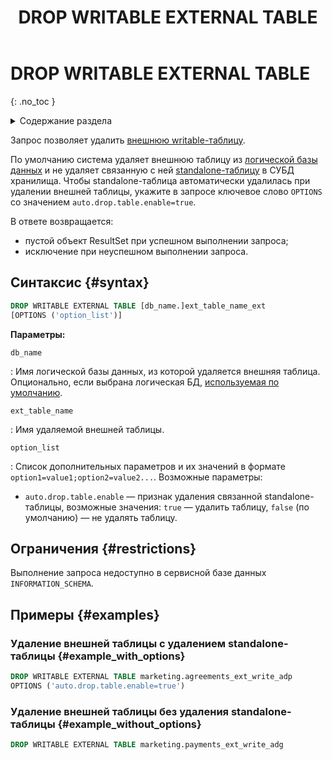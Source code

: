 ﻿---
layout: default
title: DROP WRITABLE EXTERNAL TABLE
nav_order: 27.5
parent: Запросы SQL+
grand_parent: Справочная информация
has_children: false
has_toc: false
---

# DROP WRITABLE EXTERNAL TABLE
{: .no_toc }

<details markdown="block">
  <summary>
    Содержание раздела
  </summary>
  {: .text-delta }
1. TOC
{:toc}
</details>

Запрос позволяет удалить [внешнюю writable-таблицу](../../../overview/main_concepts/external_table/external_table.md#writable_table).

По умолчанию система удаляет внешнюю таблицу из [логической базы данных](../../../overview/main_concepts/logical_db/logical_db.md) 
и не удаляет связанную с ней
[standalone-таблицу](../../../overview/main_concepts/standalone_table/standalone_table.md) в СУБД хранилища.
Чтобы standalone-таблица автоматически удалилась при удалении внешней таблицы,
укажите в запросе ключевое слово `OPTIONS` со значением `auto.drop.table.enable=true`.

В ответе возвращается:
* пустой объект ResultSet при успешном выполнении запроса;
* исключение при неуспешном выполнении запроса.

## Синтаксис {#syntax}

```sql
DROP WRITABLE EXTERNAL TABLE [db_name.]ext_table_name_ext
[OPTIONS ('option_list')]
```

**Параметры:**

`db_name`

: Имя логической базы данных, из которой удаляется внешняя таблица. Опционально, если выбрана
  логическая БД, [используемая по умолчанию](../../../working_with_system/other_features/default_db_set-up/default_db_set-up.md).

`ext_table_name`

: Имя удаляемой внешней таблицы.

`option_list`

: Список дополнительных параметров и их значений в формате `option1=value1;option2=value2...`.
  Возможные параметры:
  * `auto.drop.table.enable` — признак удаления связанной standalone-таблицы, возможные значения: `true` — удалить таблицу,
    `false` (по умолчанию) — не удалять таблицу.
  
## Ограничения {#restrictions}

Выполнение запроса недоступно в сервисной базе данных `INFORMATION_SCHEMA`.

## Примеры {#examples}

### Удаление внешней таблицы с удалением standalone-таблицы {#example_with_options}

```sql
DROP WRITABLE EXTERNAL TABLE marketing.agreements_ext_write_adp
OPTIONS ('auto.drop.table.enable=true')
```

### Удаление внешней таблицы без удаления standalone-таблицы {#example_without_options}

```sql
DROP WRITABLE EXTERNAL TABLE marketing.payments_ext_write_adg
```